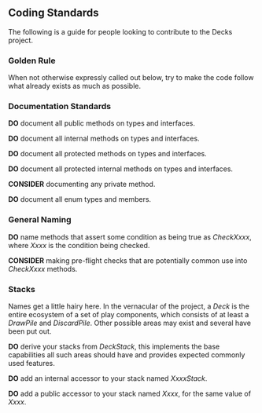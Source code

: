## Coding Standards ##

The following is a guide for people looking to contribute to the Decks project.

### Golden Rule ###
When not otherwise expressly called out below, try to make the code follow what already 
exists as much as possible.

### Documentation Standards ###

**DO** document all public methods on types and interfaces.

**DO** document all internal methods on types and interfaces.

**DO** document all protected methods on types and interfaces.

**DO** document all protected internal methods on types and interfaces.

**CONSIDER** documenting any private method.

**DO** document all enum types and members.


### General Naming ###

**DO** name methods that assert some condition as being true as *CheckXxxx*, where *Xxxx* is the condition
being checked.

**CONSIDER** making pre-flight checks that are potentially common use into *CheckXxxx* methods.


### Stacks ###

Names get a little hairy here.  In the vernacular of the project, a *Deck* is the entire ecosystem
of a set of play components, which consists of at least a *DrawPile* and *DiscardPile*.  Other possible 
areas may exist and several have been put out.  

**DO** derive your stacks from *DeckStack*, this implements the base capabilities all such areas should have
and provides expected commonly used features.

**DO** add an internal accessor to your stack named *XxxxStack*.

**DO** add a public accessor to your stack named *Xxxx*, for the same value of *Xxxx*.